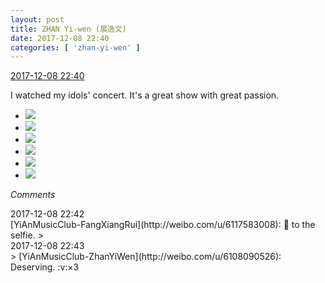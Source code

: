 ```yaml
---
layout: post
title: ZHAN Yi-wen (展逸文)
date: 2017-12-08 22:40
categories: [ 'zhan-yi-wen' ]
---
```


<div class="weibo-info">
  <a href="https://weibo.com/6108090526/FyKn3huO4">2017-12-08 22:40</a>
</div>

I watched my idols' concert. It's a great show with great passion.

<!-- more -->

<ul class="weibo-pic-list-2">
  <li class="weibo-pic">
    <a href="https://wx3.sinaimg.cn/mw690/006FmVn8ly1fm9qo04c1fj30zk0qowma.jpg"><img src="https://wx3.sinaimg.cn/thumb150/006FmVn8ly1fm9qo04c1fj30zk0qowma.jpg" /></a>
  </li>
  <li class="weibo-pic">
    <a href="https://wx1.sinaimg.cn/mw690/006FmVn8ly1fm9qo1a27fj30zk0qoqak.jpg"><img src="https://wx1.sinaimg.cn/thumb150/006FmVn8ly1fm9qo1a27fj30zk0qoqak.jpg" /></a>
  </li>
  <li class="weibo-pic">
    <a href="https://wx1.sinaimg.cn/mw690/006FmVn8ly1fm9qo22fynj30zk0qo11z.jpg"><img src="https://wx1.sinaimg.cn/thumb150/006FmVn8ly1fm9qo22fynj30zk0qo11z.jpg" /></a>
  </li>
  <li class="weibo-pic">
    <a href="https://wx2.sinaimg.cn/mw690/006FmVn8ly1fm9qnzg3t0j30zk0qotfb.jpg"><img src="https://wx2.sinaimg.cn/thumb150/006FmVn8ly1fm9qnzg3t0j30zk0qotfb.jpg" /></a>
  </li>
  <li class="weibo-pic">
    <a href="https://wx4.sinaimg.cn/mw690/006FmVn8ly1fm9qo2tfbgj30qo0zitg7.jpg"><img src="https://wx4.sinaimg.cn/thumb150/006FmVn8ly1fm9qo2tfbgj30qo0zitg7.jpg" /></a>
  </li>
  <li class="weibo-pic">
    <a href="https://wx3.sinaimg.cn/mw690/006FmVn8ly1fm9qo4g8qmj30qo0zkaeq.jpg"><img src="https://wx3.sinaimg.cn/thumb150/006FmVn8ly1fm9qo4g8qmj30qo0zkaeq.jpg" /></a>
  </li>
</ul>

*Comments*

<div class="weibo-info">2017-12-08 22:42</div>
[YiAnMusicClub-FangXiangRui](http://weibo.com/u/6117583008): 💯 to the selfie.
> <div class="weibo-info">2017-12-08 22:43</div>
> [YiAnMusicClub-ZhanYiWen](http://weibo.com/u/6108090526): Deserving. :v:×3
